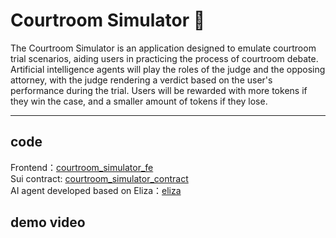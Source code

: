 #  Courtroom Simulator 👋

The Courtroom Simulator is an application designed to emulate courtroom trial scenarios, aiding users in practicing the process of courtroom debate. Artificial intelligence agents will play the roles of the judge and the opposing attorney, with the judge rendering a verdict based on the user's performance during the trial. Users will be rewarded with more tokens if they win the case, and a smaller amount of tokens if they lose.

---
## code

Frontend：[courtroom_simulator_fe](https://github.com/CourtroomSimulator/courtroom_simulator_fe)  
Sui contract: [courtroom_simulator_contract](https://github.com/CourtroomSimulator/courtroom_simulator_contract)  
AI agent developed based on Eliza：[eliza](https://github.com/CourtroomSimulator/eliza)  

## demo video




